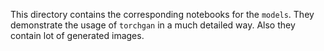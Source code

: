 This directory contains the corresponding notebooks for the `models`.
They demonstrate the usage of `torchgan` in a much detailed way. Also
they contain lot of generated images.
